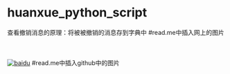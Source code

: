 # huanxue_python_script
查看撤销消息的原理：将被被撤销的消息存到字典中
#read.me中插入网上的图片
<br/><br/><br/><br/>
[![baidu](http://www.baidu.com/img/bdlogo.gif "百度logo")](http://baidu.com)
#read.me中插入github中的图片

